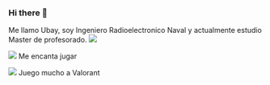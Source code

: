 ### Hi there 👋

Me llamo Ubay, soy Ingeniero Radioelectronico Naval y actualmente estudio Master de profesorado.
![](https://media2.giphy.com/media/ramBbsu5kGc8AJHd1h/giphy.gif?cid=ecf05e47fgffrd7ovai0472nqzog1jej09mwy81wo23zvfim&ep=v1_gifs_search&rid=giphy.gif&ct=g)

 ![](https://img.shields.io/badge/Steam-000000?style=for-the-badge&logo=steam&logoColor=white) Me encanta jugar

 ![](https://img.shields.io/badge/Valorant-fa4454?style=for-the-badge&logo=valorant&logoColor=white) Juego mucho a Valorant

<!--
**Ubaygdl/ubaygdl** is a ✨ _special_ ✨ repository because its `README.md` (this file) appears on your GitHub profile.

Here are some ideas to get you started:

- 🔭 I’m currently working on ...
- 🌱 I’m currently learning ...
- 👯 I’m looking to collaborate on ...
- 🤔 I’m looking for help with ...
- 💬 Ask me about ...
- 📫 How to reach me: ...
- 😄 Pronouns: ...
- ⚡ Fun fact: ...
-->
